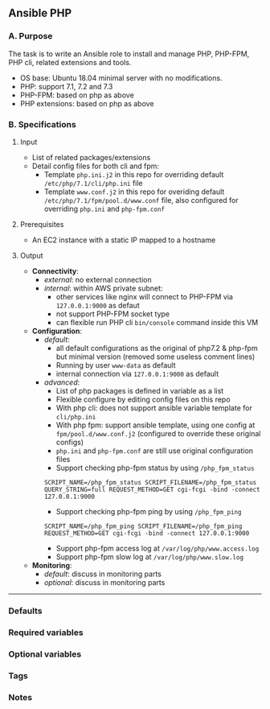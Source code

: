 ## Ansible PHP 

### A. Purpose

The task is to write an Ansible role to install and manage PHP, PHP-FPM, PHP cli, related extensions and tools.

  - OS base: Ubuntu 18.04 minimal server with no modifications.
  - PHP: support 7.1, 7.2 and 7.3
  - PHP-FPM: based on php as above
  - PHP extensions: based on php as above

### B. Specifications

1. Input
    - List of related packages/extensions
    - Detail config files for both cli and fpm:
      - Template `php.ini.j2` in this repo for overriding default `/etc/php/7.1/cli/php.ini` file
      - Template `www.conf.j2` in this repo for overiding default `/etc/php/7.1/fpm/pool.d/www.conf` file, also configured for overriding `php.ini` and `php-fpm.conf`

2. Prerequisites
    - An EC2 instance with a static IP mapped to a hostname

3. Output
    - **Connectivity**:
      - _external_: no external connection
      - _internal_: within AWS private subnet:
          - other services like nginx will connect to PHP-FPM via `127.0.0.1:9000` as defaut
          - not support PHP-FPM socket type
          - can flexible run PHP cli `bin/console` command inside this VM
    - **Configuration**:
      - _default_:
          - all default configurations as the original of php7.2 & php-fpm but minimal version (removed some useless comment lines)
          - Running by user `www-data` as default
          - internal connection via `127.0.0.1:9000` as default
      - _advanced_:
          - List of php packages is defined in variable as a list
          - Flexible configure by editing config files on this repo
          - With php cli: does not support ansible variable template for `cli/php.ini`
          - With php fpm: support ansible template, using one config at `fpm/pool.d/www.conf.j2` (configured to override these original configs)
          - `php.ini` and `php-fpm.conf` are still use original configuration files
          - Support checking php-fpm status by using `/php_fpm_status`
          ```
          SCRIPT_NAME=/php_fpm_status SCRIPT_FILENAME=/php_fpm_status QUERY_STRING=full REQUEST_METHOD=GET cgi-fcgi -bind -connect 127.0.0.1:9000
          ```
          - Support checking php-fpm ping by using `/php_fpm_ping`
          ```
          SCRIPT_NAME=/php_fpm_ping SCRIPT_FILENAME=/php_fpm_ping REQUEST_METHOD=GET cgi-fcgi -bind -connect 127.0.0.1:9000
          ```
          - Support php-fpm access log at `/var/log/php/www.access.log`
          - Support php-fpm slow log at `/var/log/php/www.slow.log`
    - **Monitoring**:
      - _default_: discuss in monitoring parts
      - _optional_: discuss in monitoring parts

---
### Defaults
### Required variables
### Optional variables
### Tags
### Notes

